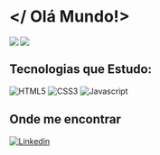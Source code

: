 # </ Olá Mundo!>


<img rigth="60cm" align="left" src= "https://github-readme-stats.vercel.app/api?username=PriscilaRodriguess&theme=radical&show_icons=true"/>

<img src= "https://github-readme-stats.vercel.app/api/top-langs/?username=PriscilaRodriguess&layout=compact&theme=radical">

<div>

<h2>Tecnologias que Estudo:</h2>

<img alt="HTML5"  src="https://img.shields.io/badge/HTML5-E34F26?style=for-the-badge&logo=html5&logoColor=white"/>
<img alt="CSS3"  src="https://img.shields.io/badge/CSS3-1572B6?style=for-the-badge&logo=css3&logoColor=white"/>
<img alt="Javascript"  src="https://img.shields.io/badge/JavaScript-F7DF1E?style=for-the-badge&logo=javascript&logoColor=black"/>

</div>

## Onde me encontrar

[![Linkedin](https://img.shields.io/badge/LinkedIn-0077B5?style=for-the-badge&logo=linkedin&logoColor=white)](https://www.linkedin.com/in/priscila-rodrigues-abb967221/)


